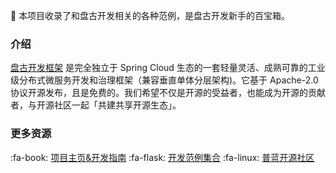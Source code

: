 :mushroom: 本项目收录了和盘古开发相关的各种范例，是盘古开发新手的百宝箱。

### 介绍

[盘古开发框架](https://pulanos.gitee.io/pangu-framework/) 是完全独立于 Spring Cloud 生态的一套轻量灵活、成熟可靠的工业级分布式微服务开发和治理框架（兼容垂直单体分层架构)。它基于 Apache-2.0 协议开源发布，且是免费的。我们希望不仅是开源的受益者，也能成为开源的贡献者，与开源社区一起「共建共享开源生态」。

### 更多资源

:fa-book: [项目主页&开发指南](https://pulanos.gitee.io/pangu-framework/)
:fa-flask: [开发范例集合](https://pulanos.gitee.io/pangu-framework/docs/examples-list)
:fa-linux: [普蓝开源社区](https://pulanos.gitee.io/pangu-framework/docs/community/)